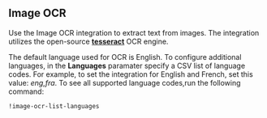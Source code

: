 ## Image OCR
Use the Image OCR integration to extract text from images. The integration utilizes the open-source [**tesseract**](https://github.com/tesseract-ocr/tesseract/) OCR engine.

The default language used for OCR is English. To configure additional languages, in the **Languages** paramater specify a CSV list of language codes. For example, to set the integration for English and French, set this value: *eng,fra*. To see all supported language codes,run the following command:
```
!image-ocr-list-languages
```
 
